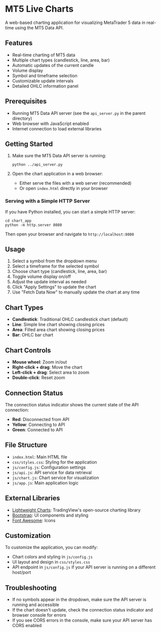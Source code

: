 # MT5 Live Charts

A web-based charting application for visualizing MetaTrader 5 data in real-time using the MT5 Data API.

## Features

- Real-time charting of MT5 data
- Multiple chart types (candlestick, line, area, bar)
- Automatic updates of the current candle
- Volume display
- Symbol and timeframe selection
- Customizable update intervals
- Detailed OHLC information panel

## Prerequisites

- Running MT5 Data API server (see the `api_server.py` in the parent directory)
- Web browser with JavaScript enabled
- Internet connection to load external libraries

## Getting Started

1. Make sure the MT5 Data API server is running:
   ```
   python ../api_server.py
   ```

2. Open the chart application in a web browser:
   - Either serve the files with a web server (recommended)
   - Or open `index.html` directly in your browser

### Serving with a Simple HTTP Server

If you have Python installed, you can start a simple HTTP server:

```
cd chart_app
python -m http.server 8080
```

Then open your browser and navigate to `http://localhost:8080`

## Usage

1. Select a symbol from the dropdown menu
2. Select a timeframe for the selected symbol
3. Choose chart type (candlestick, line, area, bar)
4. Toggle volume display on/off
5. Adjust the update interval as needed
6. Click "Apply Settings" to update the chart
7. Use "Fetch Data Now" to manually update the chart at any time

## Chart Types

- **Candlestick**: Traditional OHLC candlestick chart (default)
- **Line**: Simple line chart showing closing prices
- **Area**: Filled area chart showing closing prices
- **Bar**: OHLC bar chart

## Chart Controls

- **Mouse wheel**: Zoom in/out
- **Right-click + drag**: Move the chart
- **Left-click + drag**: Select area to zoom
- **Double-click**: Reset zoom

## Connection Status

The connection status indicator shows the current state of the API connection:
- **Red**: Disconnected from API
- **Yellow**: Connecting to API
- **Green**: Connected to API

## File Structure

- `index.html`: Main HTML file
- `css/styles.css`: Styling for the application
- `js/config.js`: Configuration settings
- `js/api.js`: API service for data retrieval
- `js/chart.js`: Chart service for visualization
- `js/app.js`: Main application logic

## External Libraries

- [Lightweight Charts](https://github.com/tradingview/lightweight-charts): TradingView's open-source charting library
- [Bootstrap](https://getbootstrap.com/): UI components and styling
- [Font Awesome](https://fontawesome.com/): Icons

## Customization

To customize the application, you can modify:
- Chart colors and styling in `js/config.js`
- UI layout and design in `css/styles.css`
- API endpoint in `js/config.js` if your API server is running on a different host/port

## Troubleshooting

- If no symbols appear in the dropdown, make sure the API server is running and accessible
- If the chart doesn't update, check the connection status indicator and browser console for errors
- If you see CORS errors in the console, make sure your API server has CORS enabled 